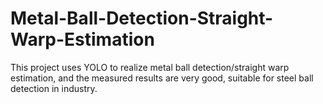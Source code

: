 # Metal-Ball-Detection-Straight-Warp-Estimation
This project uses YOLO to realize metal ball detection/straight warp estimation, and the measured results are very good, suitable for steel ball detection in industry.

